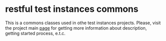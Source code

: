 # restful test instances commons

This is a commons classes used in othe test instances projects.
Please, visit the project main [page](../README.md) for getting more information about description, getting started process, e.t.c.